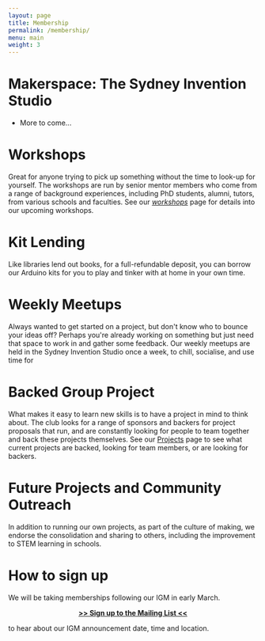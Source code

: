 ```yaml
---
layout: page
title: Membership
permalink: /membership/
menu: main
weight: 3
---
```


Makerspace: The Sydney Invention Studio
===========
<!-- With partnership with the Sydney Invention Studio, on the ground floor of the Link Building in the engineering campus, the space is open to students to hack their own projects and use the Studio's resources and services under their [policy and guidelines][needs to be some documentation]. Services which the Studio provides at cost price are:

* 3D Printing 
  * Deposition Printer
  * Filament -->
* More to come...

Workshops 
=========
Great for anyone trying to pick up something without the time to look-up for yourself. The workshops are run by senior mentor members who come from a range of background experiences, including PhD students, alumni, tutors, from various schools and faculties. See our *[workshops](/workshops)* page for details into our upcoming workshops.

Kit Lending
===========
Like libraries lend out books, for a full-refundable deposit, you can borrow our Arduino kits for you to play and tinker with at home in your own time. 


Weekly Meetups
==============
Always wanted to get started on a project, but don't know who to bounce your ideas off? Perhaps you're already working on something but just need that space to work in and gather some feedback. Our weekly meetups are held in the Sydney Invention Studio once a week, to chill, socialise, and use time for

Backed Group Project
===============
What makes it easy to learn new skills is to have a project in mind to think about. The club looks for a range of sponsors and backers for project proposals that run, and are constantly looking for people to team together and back these projects themselves. See our [Projects](/projects) page to see what current projects are backed, looking for team members, or are looking for backers.

Future Projects and Community Outreach
======================================
In addition to running our own projects, as part of the culture of making, we endorse the consolidation and sharing to others, including the improvement to STEM learning in schools.

How to sign up 
===============

We will be taking memberships following our IGM in early March. 

<p align="center" style="text-align:center; font-weight:bold;"> <span class="click-here"><a href="http://goo.gl/forms/MtVJsYBqod" target="_blank"> >> Sign up to the Mailing List << </a> </span></p>

to hear about our IGM announcement date, time and location. 



<!-- To be eligible as a full member:

* you must be a Sydney Uni student, alumni staff member^. 
* you must be present at a club event (_see [events][Events]), or [contact us][Contact] to meet with one of our administrators, and 
* show your student, alumni or staff card
* pay any associated fees with membership (As our opening offer, memberships in the first year are **FREE**)





  _^Non-staff or students are still able to attend the workshops at a non-member rate, however due to security and WHS policies that are in place, we cannot offer membership benefits to non-university staff or students._
 -->

